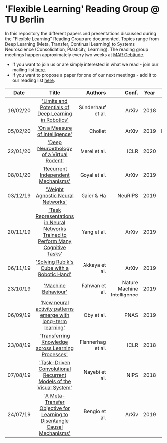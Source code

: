 # 'Flexible Learning' Reading Group @ TU Berlin

In this repository the different papers and presentations discussed during the "Flexible Learning" Reading Group are documented. Topics range from Deep Learning (Meta, Transfer, Continual Learning) to Systems Neuroscience (Consolidation, Plasticity, Learning). The reading group meetings happen approximately every two weeks at [MAR Gebäude](https://goo.gl/maps/aP9coNafVW8MJA7g7).

* If you want to join us or are simply interested in what we read - join our mailing list [here](https://lists.tu-berlin.de/mailman/listinfo/ni-flexible.learning).
* If you want to propose a paper for one of our next meetings - add it to our reading list [here](https://docs.google.com/spreadsheets/d/1YsA_bb9qD5uJkutkYLMeKLegpGBgrkzhY4Awhlliyh0/edit?usp=sharing).


| Date  | Title  | Authors  | Conf.  | Year  | Category  | Presentation | Presenter |
| ------ |:-------------:| -----:| -----:| :-----:|  :-----:| :-----:| :-----:|
|19/02/20 | ['Limits and Potentials of Deep Learning in Robotics'](https://arxiv.org/abs/1804.06557) | Sünderhauf et al. | ArXiv | 2018 | Opinion | [Slides](presentations/12_2018_Sünderhauf.pdf) | Aravind Battaje |
| 05/02/20 | ['On a Measure of Intelligence'](https://arxiv.org/abs/1911.01547) | Chollet | ArXiv | 2019 | Intelligence |[Slides](presentations/11_2019_Chollet.pdf)| Heiner Spiess |
| 22/01/20 | ['Deep Neuroethology of a Virtual Rodent'](https://arxiv.org/abs/1911.09451) | Merel et al. | ICLR | 2020 | Neuro-DRL |[Slides](presentations/10_2019_Merel.pdf)| Robert Lange |
| 08/01/20 | ['Recurrent Independent Mechanisms'](https://arxiv.org/abs/1909.10893) | Goyal et al. | ArXiv | 2019 | RNNs + Causality |[Slides](presentations/09_2019_Goyal.pdf)| Nico Roth |
| 03/12/19 | ['Weight Agnostic Neural Networks'](https://arxiv.org/abs/1906.04358) | Gaier & Ha | NeuRIPS | 2019 | Inductive Biases |[Slides](presentations/08_2019_Gaier.pdf)| Adrian Sieler |
| 20/11/19 | ['Task Representations in Neural Networks Trained to Perform Many Cognitive Tasks'](https://www.nature.com/articles/s41593-018-0310-2?WT.feed_name=subjects_neuroscience) | Yang et al. | ArXiv | 2019 | RNNs |[Slides](presentations/07_2019_Yang.pdf)| Filip Vercruysse |
| 06/11/19 | ['Solving Rubik's Cube with a Robotic Hand'](https://arxiv.org/abs/1910.07113) | Akkaya et al. | ArXiv | 2019 | Robotics |[Slides](presentations/06_2019_Akkaya.pdf)| Robert Lange|
| 23/10/19 | ['Machine Behaviour'](https://www.nature.com/articles/s41586-019-1138-y) | Rahwan et al. | Nature Machine Intelligence | 2019 | Opinion |[Slides](presentations/05_2019_Rahwan.pdf)| Robert Lange|
| 06/09/19 | ['New neural activity patterns emerge with long-term learning'](https://www.pnas.org/content/116/30/15210) | Oby et al. | PNAS | 2019 | Neuro |[Slides](presentations/04_2019_Oby.pdf)| Joram Keijser |
| 23/08/19 | ['Transferring Knowledge across Learning Processes'](https://arxiv.org/abs/1812.01054) | Flennerhag et al. | ICLR | 2018 | Meta |[Slides](presentations/03_2019_Flennerhag.pdf)| Robert Lange |
| 07/08/19 | ['Task-Driven Convolutional Recurrent Models of the Visual System'](https://arxiv.org/abs/1807.00053) | Nayebi et al. | NIPS | 2018 | RNNs |[Slides](presentations/02_2018_Nayebi.pdf)| Robert Lange |
| 24/07/19 | ['A Meta-Transfer Objective for Learning to Disentangle Causal Mechanisms'](https://arxiv.org/abs/1901.10912) | Bengio et al. | ArXiv | 2019 | Meta |[Slides](presentations/01_2019_Bengio.pdf)| Robert Lange |

